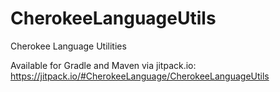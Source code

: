 # CherokeeLanguageUtils
Cherokee Language Utilities

Available for Gradle and Maven via jitpack.io: https://jitpack.io/#CherokeeLanguage/CherokeeLanguageUtils
